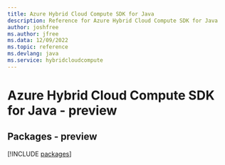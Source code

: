 ```yaml
---
title: Azure Hybrid Cloud Compute SDK for Java
description: Reference for Azure Hybrid Cloud Compute SDK for Java
author: joshfree
ms.author: jfree
ms.data: 12/09/2022
ms.topic: reference
ms.devlang: java
ms.service: hybridcloudcompute
---
```

# Azure Hybrid Cloud Compute SDK for Java - preview
## Packages - preview
[!INCLUDE [packages](hybrid-cloud-compute-index.md)]